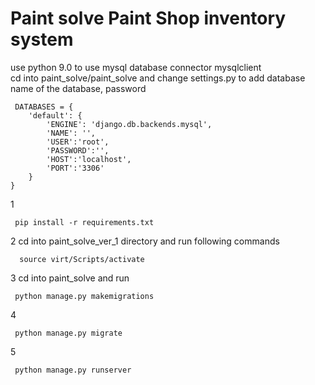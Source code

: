 # Paint solve Paint Shop inventory system
use python 9.0 to use mysql database connector mysqlclient<br>
cd into paint_solve/paint_solve and change settings.py to add database 
name of the database, password 
```
 DATABASES = {
    'default': {
        'ENGINE': 'django.db.backends.mysql',
        'NAME': '', 
        'USER':'root',
        'PASSWORD':'',
        'HOST':'localhost',
        'PORT':'3306'
    }
}

```

 1
```
 pip install -r requirements.txt
```
 2
cd into paint_solve_ver_1 directory and run following commands
```
  source virt/Scripts/activate
```
 3
cd into paint_solve and run 
```
 python manage.py makemigrations
```
 4
```
 python manage.py migrate
```
 5
```
 python manage.py runserver
```
